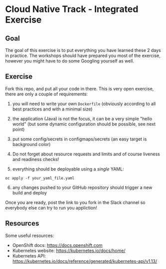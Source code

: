 # Cloud Native Track - Integrated Exercise

## Goal

The goal of this exercise is to put everything you have learned these 2 days in 
practice.  The workshops should have prepared you most of the exercise, however 
you might have to do some Googling yourself as well.

## Exercise

Fork this repo, and put all your code in there.  This is very open exercise, 
there are only a couple of requirements:

1. you will need to write your own `Dockerfile` (obviously according to all best 
practices and with a minimal size)

2. the application (Java) is not the focus, it can be a very simple 
"hello world" (but some dynamic configuration should be possible, see next 
point)

3. put some config/secrets in configmaps/secrets (an easy target is background 
color)

4. Do not forget about resource requests and limits and of course liveness and 
readiness checks!

5. everything should be deployable using a *single* YAML:

```
oc apply -f your_yaml_file.yaml
```

6. any changes pushed to your GitHub repository should trigger a new build and 
deploy

Once you are ready, post the link to you fork in the Slack channel so everybody 
else can try to run you appliction!

## Resources

Some useful resources:

* OpenShift docs: https://docs.openshift.com
* Kubernetes website: https://kubernetes.io/docs/home/
* Kubernetes API: https://kubernetes.io/docs/reference/generated/kubernetes-api/v1.13/